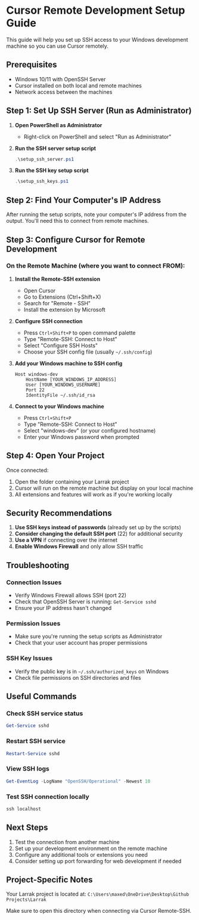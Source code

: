 # Cursor Remote Development Setup Guide

This guide will help you set up SSH access to your Windows development machine so you can use Cursor remotely.

## Prerequisites

- Windows 10/11 with OpenSSH Server
- Cursor installed on both local and remote machines
- Network access between the machines

## Step 1: Set Up SSH Server (Run as Administrator)

1. **Open PowerShell as Administrator**
   - Right-click on PowerShell and select "Run as Administrator"

2. **Run the SSH server setup script**
   ```powershell
   .\setup_ssh_server.ps1
   ```

3. **Run the SSH key setup script**
   ```powershell
   .\setup_ssh_keys.ps1
   ```

## Step 2: Find Your Computer's IP Address

After running the setup scripts, note your computer's IP address from the output. You'll need this to connect from remote machines.

## Step 3: Configure Cursor for Remote Development

### On the Remote Machine (where you want to connect FROM):

1. **Install the Remote-SSH extension**
   - Open Cursor
   - Go to Extensions (Ctrl+Shift+X)
   - Search for "Remote - SSH"
   - Install the extension by Microsoft

2. **Configure SSH connection**
   - Press `Ctrl+Shift+P` to open command palette
   - Type "Remote-SSH: Connect to Host"
   - Select "Configure SSH Hosts"
   - Choose your SSH config file (usually `~/.ssh/config`)

3. **Add your Windows machine to SSH config**
   ```
   Host windows-dev
       HostName [YOUR_WINDOWS_IP_ADDRESS]
       User [YOUR_WINDOWS_USERNAME]
       Port 22
       IdentityFile ~/.ssh/id_rsa
   ```

4. **Connect to your Windows machine**
   - Press `Ctrl+Shift+P`
   - Type "Remote-SSH: Connect to Host"
   - Select "windows-dev" (or your configured hostname)
   - Enter your Windows password when prompted

## Step 4: Open Your Project

Once connected:
1. Open the folder containing your Larrak project
2. Cursor will run on the remote machine but display on your local machine
3. All extensions and features will work as if you're working locally

## Security Recommendations

1. **Use SSH keys instead of passwords** (already set up by the scripts)
2. **Consider changing the default SSH port** (22) for additional security
3. **Use a VPN** if connecting over the internet
4. **Enable Windows Firewall** and only allow SSH traffic

## Troubleshooting

### Connection Issues
- Verify Windows Firewall allows SSH (port 22)
- Check that OpenSSH Server is running: `Get-Service sshd`
- Ensure your IP address hasn't changed

### Permission Issues
- Make sure you're running the setup scripts as Administrator
- Check that your user account has proper permissions

### SSH Key Issues
- Verify the public key is in `~/.ssh/authorized_keys` on Windows
- Check file permissions on SSH directories and files

## Useful Commands

### Check SSH service status
```powershell
Get-Service sshd
```

### Restart SSH service
```powershell
Restart-Service sshd
```

### View SSH logs
```powershell
Get-EventLog -LogName "OpenSSH/Operational" -Newest 10
```

### Test SSH connection locally
```powershell
ssh localhost
```

## Next Steps

1. Test the connection from another machine
2. Set up your development environment on the remote machine
3. Configure any additional tools or extensions you need
4. Consider setting up port forwarding for web development if needed

## Project-Specific Notes

Your Larrak project is located at:
`C:\Users\maxed\OneDrive\Desktop\Github Projects\Larrak`

Make sure to open this directory when connecting via Cursor Remote-SSH.

